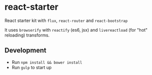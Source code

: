 react-starter
===

React starter kit with `flux`, `react-router` and `react-bootstrap`


It uses `browserify` with `reactify` (es6, jsx) and `livereactload` (for "hot" reloading) transforms.

## Development
- Run `npm install && bower install`
- Run `gulp` to start up